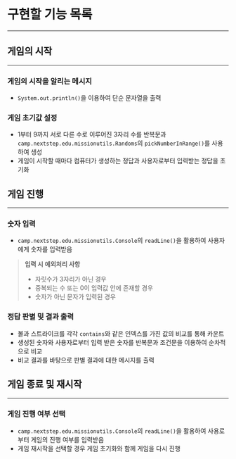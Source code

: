 # 구현할 기능 목록

---

## 게임의 시작

---

### 게임의 시작을 알리는 메시지

-  `System.out.println()`을 이용하여 단순 문자열을 출력

### 게임 초기값 설정

- 1부터 9까지 서로 다른 수로 이루어진 3자리 수를 반복문과 `camp.nextstep.edu.missionutils.Randoms`의 `pickNumberInRange()`를 사용하여 생성 
- 게임이 시작할 때마다 컴퓨터가 생성하는 정답과 사용자로부터 입력받는 정답을 초기화

## 게임 진행

---

### 숫자 입력

- `camp.nextstep.edu.missionutils.Console`의 `readLine()`을 활용하여 사용자에게 숫자를 입력받음

>**입력 시 예외처리 사항**
>
>- 자릿수가 3자리가 아닌 경우
>- 중복되는 수 또는 0이 입력값 안에 존재할 경우
>- 숫자가 아닌 문자가 입력된 경우

### 정답 판별 및 결과 출력

- 볼과 스트라이크를 각각 `contains`와 같은 인덱스를 가진 값의 비교를 통해 카운트
- 생성된 숫자와 사용자로부터 입력 받은 숫자를 반복문과 조건문을 이용하여 순차적으로 비교
- 비교 결과를 바탕으로 판별 결과에 대한 메시지를 출력

## 게임 종료 및 재시작

---

### 게임 진행 여부 선택

- `camp.nextstep.edu.missionutils.Console`의 `readLine()`을 활용하여 사용로부터 게임의 진행 여부를 입력받음
- 게임 재시작을 선택할 경우 게임 초기화와 함께 게임을 다시 진행
